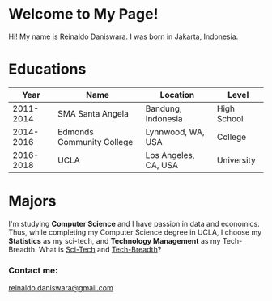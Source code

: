 # Welcome to My Page!

Hi! My name is Reinaldo Daniswara. I was born in Jakarta, Indonesia. 
# Educations

|Year|Name  | Location| Level |
|---|---|---|---|
|2011-2014  | SMA Santa Angela  |Bandung, Indonesia | High School |
|2014-2016  | Edmonds Community College  |Lynnwood, WA, USA | College |
|2016-2018  | UCLA  |Los Angeles, CA, USA | University |


# Majors

I'm studying **Computer Science** and I have passion in data and economics. Thus, while completing my Computer Science degree in UCLA, I choose my **Statistics** as my sci-tech, and **Technology Management** as my Tech-Breadth. What is [Sci-Tech](http://www.seasoasa.ucla.edu/wp-content/uploads/seasoasa/CS-Sci-Tech-List-current.pdf) and [Tech-Breadth](http://www.seasoasa.ucla.edu/wp-content/uploads/seasoasa/TBA.pdf)?


### Contact me:
reinaldo.daniswara@gmail.com
